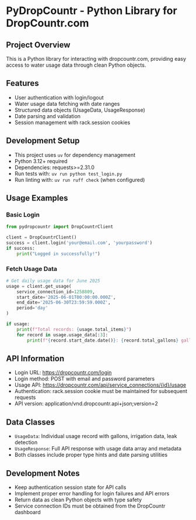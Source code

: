 # PyDropCountr - Python Library for DropCountr.com

## Project Overview
This is a Python library for interacting with dropcountr.com, providing easy access to water usage data through clean Python objects.

## Features
- User authentication with login/logout
- Water usage data fetching with date ranges
- Structured data objects (UsageData, UsageResponse)
- Date parsing and validation
- Session management with rack.session cookies

## Development Setup
- This project uses `uv` for dependency management
- Python 3.12+ required
- Dependencies: requests>=2.31.0
- Run tests with: `uv run python test_login.py`
- Run linting with: `uv run ruff check` (when configured)

## Usage Examples

### Basic Login
```python
from pydropcountr import DropCountrClient

client = DropCountrClient()
success = client.login('your@email.com', 'yourpassword')
if success:
    print("Logged in successfully!")
```

### Fetch Usage Data
```python
# Get daily usage data for June 2025
usage = client.get_usage(
    service_connection_id=1258809,
    start_date='2025-06-01T00:00:00.000Z',
    end_date='2025-06-30T23:59:59.000Z',
    period='day'
)

if usage:
    print(f"Total records: {usage.total_items}")
    for record in usage.usage_data[:3]:
        print(f"{record.start_date.date()}: {record.total_gallons} gallons")
```

## API Information
- Login URL: https://dropcountr.com/login
- Login method: POST with email and password parameters
- Usage API: https://dropcountr.com/api/service_connections/{id}/usage
- Authentication: rack.session cookie must be maintained for subsequent requests
- API version: application/vnd.dropcountr.api+json;version=2

## Data Classes
- `UsageData`: Individual usage record with gallons, irrigation data, leak detection
- `UsageResponse`: Full API response with usage data array and metadata
- Both classes include proper type hints and date parsing utilities

## Development Notes
- Keep authentication session state for API calls
- Implement proper error handling for login failures and API errors
- Return data as clean Python objects with type safety
- Service connection IDs must be obtained from the DropCountr dashboard